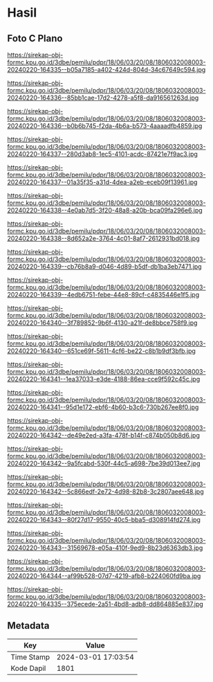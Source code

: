 # Hasil

## Foto C Plano

https://sirekap-obj-formc.kpu.go.id/3dbe/pemilu/pdpr/18/06/03/20/08/1806032008003-20240220-164335--b05a7185-a402-424d-804d-34c67649c594.jpg

https://sirekap-obj-formc.kpu.go.id/3dbe/pemilu/pdpr/18/06/03/20/08/1806032008003-20240220-164336--85bb1cae-17d2-4278-a5f8-da916561263d.jpg

https://sirekap-obj-formc.kpu.go.id/3dbe/pemilu/pdpr/18/06/03/20/08/1806032008003-20240220-164336--b0b6b745-f2da-4b6a-b573-4aaaadfb4859.jpg

https://sirekap-obj-formc.kpu.go.id/3dbe/pemilu/pdpr/18/06/03/20/08/1806032008003-20240220-164337--280d3ab8-1ec5-4101-acdc-87421e7f9ac3.jpg

https://sirekap-obj-formc.kpu.go.id/3dbe/pemilu/pdpr/18/06/03/20/08/1806032008003-20240220-164337--01a35f35-a31d-4dea-a2eb-eceb09f13961.jpg

https://sirekap-obj-formc.kpu.go.id/3dbe/pemilu/pdpr/18/06/03/20/08/1806032008003-20240220-164338--4e0ab7d5-3f20-48a8-a20b-bca09fa296e6.jpg

https://sirekap-obj-formc.kpu.go.id/3dbe/pemilu/pdpr/18/06/03/20/08/1806032008003-20240220-164338--8d652a2e-3764-4c01-8af7-2612931bd018.jpg

https://sirekap-obj-formc.kpu.go.id/3dbe/pemilu/pdpr/18/06/03/20/08/1806032008003-20240220-164339--cb76b8a9-d046-4d89-b5df-db1ba3eb7471.jpg

https://sirekap-obj-formc.kpu.go.id/3dbe/pemilu/pdpr/18/06/03/20/08/1806032008003-20240220-164339--4edb6751-febe-44e8-89cf-c4835446e1f5.jpg

https://sirekap-obj-formc.kpu.go.id/3dbe/pemilu/pdpr/18/06/03/20/08/1806032008003-20240220-164340--3f789852-9b6f-4130-a21f-de8bbce758f9.jpg

https://sirekap-obj-formc.kpu.go.id/3dbe/pemilu/pdpr/18/06/03/20/08/1806032008003-20240220-164340--651ce69f-5611-4cf6-be22-c8b1b9df3bfb.jpg

https://sirekap-obj-formc.kpu.go.id/3dbe/pemilu/pdpr/18/06/03/20/08/1806032008003-20240220-164341--1ea37033-e3de-4188-86ea-cce9f592c45c.jpg

https://sirekap-obj-formc.kpu.go.id/3dbe/pemilu/pdpr/18/06/03/20/08/1806032008003-20240220-164341--95d1e172-ebf6-4b60-b3c6-730b267ee8f0.jpg

https://sirekap-obj-formc.kpu.go.id/3dbe/pemilu/pdpr/18/06/03/20/08/1806032008003-20240220-164342--de49e2ed-a3fa-478f-b14f-c874b050b8d6.jpg

https://sirekap-obj-formc.kpu.go.id/3dbe/pemilu/pdpr/18/06/03/20/08/1806032008003-20240220-164342--9a5fcabd-530f-44c5-a698-7be39d013ee7.jpg

https://sirekap-obj-formc.kpu.go.id/3dbe/pemilu/pdpr/18/06/03/20/08/1806032008003-20240220-164342--5c866edf-2e72-4d98-82b8-3c2807aee648.jpg

https://sirekap-obj-formc.kpu.go.id/3dbe/pemilu/pdpr/18/06/03/20/08/1806032008003-20240220-164343--80f27d17-9550-40c5-bba5-d308914fd274.jpg

https://sirekap-obj-formc.kpu.go.id/3dbe/pemilu/pdpr/18/06/03/20/08/1806032008003-20240220-164343--31569678-e05a-410f-9ed9-8b23d6363db3.jpg

https://sirekap-obj-formc.kpu.go.id/3dbe/pemilu/pdpr/18/06/03/20/08/1806032008003-20240220-164344--af99b528-07d7-4219-afb8-b224060fd9ba.jpg

https://sirekap-obj-formc.kpu.go.id/3dbe/pemilu/pdpr/18/06/03/20/08/1806032008003-20240220-164335--375ecede-2a51-4bd8-adb8-dd864885e837.jpg


## Metadata

| Key        | Value               |
| ---------- | ------------------- |
| Time Stamp | 2024-03-01 17:03:54 |
| Kode Dapil | 1801                |



